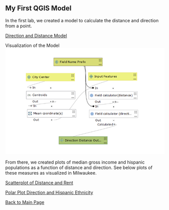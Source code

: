 ## My First QGIS Model

In the first lab, we created a model to calculate the distance and direction from a point.

[Direction and Distance Model](DisDirModel.model3)

Visualization of the Model
![Distance Direction Model](Modelphoto.png)

From there, we created plots of median gross income and hispanic populations as a function of distance and direction.  See below plots of these measures as visualized in Milwaukee.

[Scatterplot of Distance and Rent](distanceplotnew.html)

[Polar Plot Direction and Hispanic Ethnicity](directionplotnew.html)

[Back to Main Page](https://pdickson2.github.io/)
